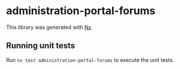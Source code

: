 # administration-portal-forums

This library was generated with [Nx](https://nx.dev).

## Running unit tests

Run `nx test administration-portal-forums` to execute the unit tests.
